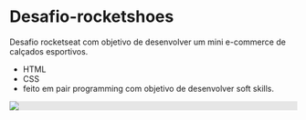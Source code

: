 # Desafio-rocketshoes
Desafio rocketseat com objetivo de desenvolver um mini e-commerce de calçados esportivos.
- HTML
- CSS 
- feito em pair programming com objetivo de desenvolver soft skills.

<img style="display: block;-webkit-user-select: none;margin: auto;cursor: zoom-in;background-color: hsl(0, 0%, 90%);transition: background-color 300ms;"  src = "https://github.com/Manuua/Desafio-rocketshoes/blob/main/layout/layout.png" /> 
